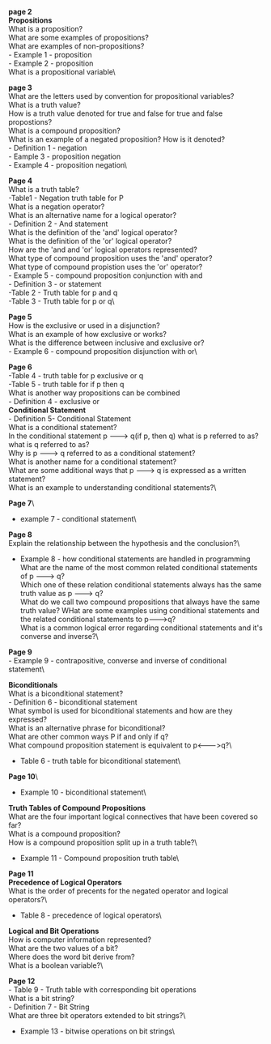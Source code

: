 __page 2__\
__Propositions__\
What is a proposition?\
What are some examples of propositions?\
What are examples of non-propositions?\
    - Example 1 - proposition\
    - Example 2 - proposition\
What is a propositional variable\

__page 3__\
What are the letters used by convention for propositional variables?\
What is a truth value?\
How is a truth value denoted for true and false for true and false propostions?\
What is a compound proposition?\
What is an example of a negated proposition? How is it denoted?\
    - Definition 1 - negation\
    - Eample 3 - proposition negation\
    - Example 4 - proposition negation\

__Page 4__\
What is a truth table?\
    -Table1 - Negation truth table for P\
What is a negation operator?\
What is an alternative name for a logical operator?\
    - Definition 2 - And statement\
What is the definition of the 'and' logical operator?\
What is the definition of the 'or' logical operator?\
How are the 'and and 'or' logical operators represented?\
What type of compound proposition uses the 'and' operator?\
What type of compound propistion uses the 'or' operator?\
    - Example 5 - compound proposition conjunction with and\
    - Definition 3 - or statement\
    -Table 2 - Truth table for p and q\
    -Table 3 - Truth table for p or q\


__Page 5__\
How is the exclusive or used in a disjunction?\
What is an example of how exclusive or works?\
What is the difference between inclusive and exclusive or?\
    - Example 6 - compound proposition disjunction with or\

__Page 6__\
    -Table 4 - truth table for p exclusive or q\
    -Table 5 - truth table for if p then q\
What is another way propositions can be combined\
    - Definition 4 - exclusive or\
__Conditional Statement__\
    - Definition 5- Conditional Statement\
What is a conditional statement?\
In the conditional statement p ---> q(if p, then q) what is p referred to as? what is q referred to as?\
Why is p ---> q referred to as a conditional statement?\
What is another name for a conditional statement?\
What are some additional ways that p ---> q is expressed as a written statement?\
What is an example to understanding conditional statements?\

__Page 7__\
 - example 7 - conditional statement\

__Page 8__\
Explain the relationship between the hypothesis and the conclusion?\
  - Example 8 - how conditional statements are handled in programming\
What are the name of the most common related conditional statements of p ---> q?\
Which one of these relation conditional statements always has the same truth value as p ---> q?\
What do we call two compound propositions that always have the same truth value? WHat are some examples using conditional statements and the related conditional statements to p--->q?\
What is a common logical error regarding conditional statements and it's converse and inverse?\

__Page 9__\
    - Example 9 - contrapositive, converse and inverse of conditional statement\

__Biconditionals__\
What is a biconditional statement?\
    - Definition 6 - biconditional statement\
What symbol is used for biconditional statements and how are they expressed?\
What is an alternative phrase for biconditional?\
What are other common ways P if and only if q?\
What compound proposition statement is equivalent to p<--->q?\
 - Table 6 - truth table for biconditional statement\

 __Page 10__\
  - Example 10 - biconditional statement\

__Truth Tables of Compound Propositions__\
What are the four important logical connectives that have been covered so far?\
What is a compound proposition?\
How is a compound proposition split up in a truth table?\
 - Example 11 - Compound proposition truth table\

__Page 11__\
__Precedence of Logical Operators__\
What is the order of precents for the negated operator and logical operators?\
 - Table 8 - precedence of logical operators\

__Logical and Bit Operations__\
How is computer information represented?\
What are the two values of a bit?\
Where does the word bit derive from?\
What is a boolean variable?\

__Page 12__\
    - Table 9 - Truth table with corresponding bit operations\
What is a bit string?\
    - Definition 7 - Bit String\
What are three bit operators extended to bit strings?\
 - Example 13 - bitwise operations on bit strings\










